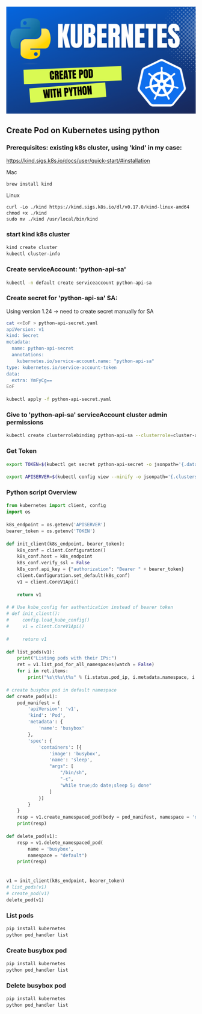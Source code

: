 ![k8s-create-pod-python](images/k8s-create-pod-python.png)

## Create Pod on Kubernetes using python

### Prerequisites: existing k8s cluster, using 'kind' in my case:
https://kind.sigs.k8s.io/docs/user/quick-start/#installation

Mac
```
brew install kind
```

Linux
```
curl -Lo ./kind https://kind.sigs.k8s.io/dl/v0.17.0/kind-linux-amd64
chmod +x ./kind
sudo mv ./kind /usr/local/bin/kind
```

### start kind k8s cluster
```bash
kind create cluster
kubectl cluster-info
```

### Create serviceAccount: 'python-api-sa'

```bash
kubectl -n default create serviceaccount python-api-sa
```

### Create secret for 'python-api-sa' SA:
Using version 1.24 -> need to create secret manually for SA

```bash
cat <<EoF > python-api-secret.yaml
apiVersion: v1
kind: Secret
metadata:
  name: python-api-secret
  annotations:
    kubernetes.io/service-account.name: "python-api-sa"
type: kubernetes.io/service-account-token
data:
  extra: YmFyCg==
EoF

kubectl apply -f python-api-secret.yaml
```

### Give to 'python-api-sa' serviceAccount cluster admin permissions
```bash
kubectl create clusterrolebinding python-api-sa --clusterrole=cluster-admin --serviceaccount=default:python-api-sa
```

### Get Token

```bash
export TOKEN=$(kubectl get secret python-api-secret -o jsonpath='{.data.token}' | base64 -D)

export APISERVER=$(kubectl config view --minify -o jsonpath='{.clusters[0].cluster.server}')
```

### Python script Overview

```python
from kubernetes import client, config
import os

k8s_endpoint = os.getenv('APISERVER')
bearer_token = os.getenv('TOKEN')

def init_client(k8s_endpoint, bearer_token):
    k8s_conf = client.Configuration()
    k8s_conf.host = k8s_endpoint
    k8s_conf.verify_ssl = False
    k8s_conf.api_key = {"authorization": "Bearer " + bearer_token}
    client.Configuration.set_default(k8s_conf)
    v1 = client.CoreV1Api()
    
    return v1

# # Use kube_config for authentication instead of bearer token
# def init_client():
#     config.load_kube_config()
#     v1 = client.CoreV1Api()
    
#     return v1

def list_pods(v1):
    print("Listing pods with their IPs:")
    ret = v1.list_pod_for_all_namespaces(watch = False)
    for i in ret.items:
        print("%s\t%s\t%s" % (i.status.pod_ip, i.metadata.namespace, i.metadata.name))

# create busybox pod in default namespace
def create_pod(v1):
    pod_manifest = {
        'apiVersion': 'v1',
        'kind': 'Pod',
        'metadata': {
            'name': 'busybox'
        },
        'spec': {
            'containers': [{
                'image': 'busybox',
                'name': 'sleep',
                "args": [
                    "/bin/sh",
                    "-c",
                    "while true;do date;sleep 5; done"
                ]
            }]
        }
    }
    resp = v1.create_namespaced_pod(body = pod_manifest, namespace = 'default')
    print(resp)

def delete_pod(v1):
    resp = v1.delete_namespaced_pod(
        name = 'busybox',
        namespace = "default")
    print(resp)
        

v1 = init_client(k8s_endpoint, bearer_token)
# list_pods(v1)
# create_pod(v1)
delete_pod(v1)
```

### List pods

```bash
pip install kubernetes
python pod_handler list
```

### Create busybox pod

```bash
pip install kubernetes
python pod_handler list
```

### Delete busybox pod

```bash
pip install kubernetes
python pod_handler list
```
